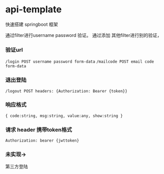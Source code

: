 # api-template
快速搭建 springboot 框架

通过filter进行username password 验证。 通过添加 其他filter进行别的验证，
### 验证url
``/login POST username password form-data``
``/mailcode POST email code form-data``
### 退出登陆
``/logout POST headers: {Authorization: Bearer {token}}``

### 响应格式
``{ code:string, msg:string, value:any, show:string }``

### 请求 header 携带token格式

``Authorization: bearer {jwttoken}``

### 未实现->
第三方登陆